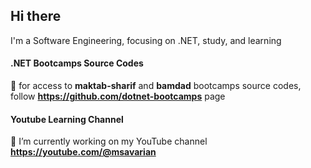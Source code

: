 ## Hi there
 I'm a Software Engineering, focusing on .NET, study, and learning

#### .NET Bootcamps Source Codes
🔭 for access to **maktab-sharif** and **bamdad** bootcamps source codes, follow **https://github.com/dotnet-bootcamps** page

#### Youtube Learning Channel
🔭 I’m currently working on my YouTube channel **https://youtube.com/@msavarian**


<!--
**msavarian/msavarian** is a ✨ _special_ ✨ repository because its `README.md` (this file) appears on your GitHub profile.

Here are some ideas to get you started:

- 🔭 I’m currently working on ...
- 🌱 I’m currently learning ...
- 👯 I’m looking to collaborate on ...
- 🤔 I’m looking for help with ...
- 💬 Ask me about ...
- 📫 How to reach me: ...
- 😄 Pronouns: ...
- ⚡ Fun fact: ...
-->
